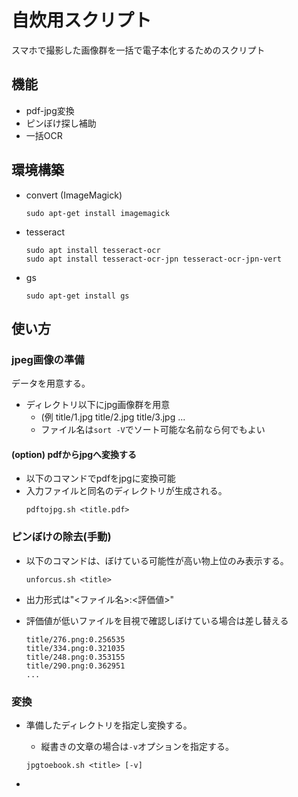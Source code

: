 # 自炊用スクリプト

スマホで撮影した画像群を一括で電子本化するためのスクリプト

## 機能

 - pdf-jpg変換
 - ピンぼけ探し補助
 - 一括OCR

## 環境構築

 - convert (ImageMagick)
   ```
   sudo apt-get install imagemagick
   ```
 
 - tesseract
   ```
   sudo apt install tesseract-ocr
   sudo apt install tesseract-ocr-jpn tesseract-ocr-jpn-vert
   ```

 - gs
   ```
   sudo apt-get install gs
   ```

## 使い方

### jpeg画像の準備

データを用意する。
 - ディレクトリ以下にjpg画像群を用意
   - (例 title/1.jpg title/2.jpg title/3.jpg ...
   - ファイル名は`sort -V`でソート可能な名前なら何でもよい

#### (option) pdfからjpgへ変換する
 - 以下のコマンドでpdfをjpgに変換可能
 - 入力ファイルと同名のディレクトリが生成される。
   ```
   pdftojpg.sh <title.pdf>
   ```

### ピンぼけの除去(手動)

 - 以下のコマンドは、ぼけている可能性が高い物上位のみ表示する。
    ```
    unforcus.sh <title>
    ```

 - 出力形式は"<ファイル名>:<評価値>"
 - 評価値が低いファイルを目視で確認しぼけている場合は差し替える
    ```
    title/276.png:0.256535
    title/334.png:0.321035
    title/248.png:0.353155
    title/290.png:0.362951
    ...
    ```

### 変換

 - 準備したディレクトリを指定し変換する。
    - 縦書きの文章の場合は`-v`オプションを指定する。
    ```
    jpgtoebook.sh <title> [-v]
    ```

 - <title>-ebook.pdfが生成される
